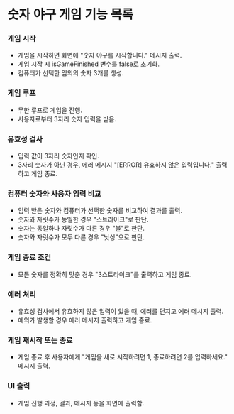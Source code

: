 # 숫자 야구 게임 기능 목록

### 게임 시작

- 게임을 시작하면 화면에 "숫자 야구를 시작합니다." 메시지 출력.
- 게임 시작 시 isGameFinished 변수를 false로 초기화.
- 컴퓨터가 선택한 임의의 숫자 3개를 생성.

### 게임 루프

- 무한 루프로 게임을 진행.
- 사용자로부터 3자리 숫자 입력을 받음.

### 유효성 검사

- 입력 값이 3자리 숫자인지 확인.
- 3자리 숫자가 아닌 경우, 에러 메시지 "[ERROR] 유효하지 않은 입력입니다." 출력하고 게임 종료.

### 컴퓨터 숫자와 사용자 입력 비교

- 입력 받은 숫자와 컴퓨터가 선택한 숫자를 비교하여 결과를 출력.
- 숫자와 자릿수가 동일한 경우 "스트라이크"로 판단.
- 숫자는 동일하나 자릿수가 다른 경우 "볼"로 판단.
- 숫자와 자릿수가 모두 다른 경우 "낫싱"으로 판단.

### 게임 종료 조건

- 모든 숫자를 정확히 맞춘 경우 "3스트라이크"를 출력하고 게임 종료.

### 에러 처리

- 유효성 검사에서 유효하지 않은 입력이 있을 때, 에러를 던지고 에러 메시지 출력.
- 예외가 발생할 경우 에러 메시지 출력하고 게임 종료.

### 게임 재시작 또는 종료

- 게임 종료 후 사용자에게 "게임을 새로 시작하려면 1, 종료하려면 2를 입력하세요." 메시지 출력.

### UI 출력

- 게임 진행 과정, 결과, 메시지 등을 화면에 출력함.
